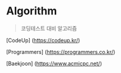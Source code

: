 # Algorithm
> 코딩테스트 대비 알고리즘

[CodeUp] (https://codeup.kr/)

[Programmers] (https://programmers.co.kr/)

[Baekjoon] (https://www.acmicpc.net/)
